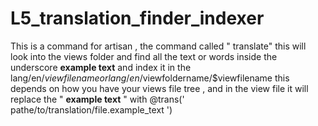 # L5_translation_finder_indexer
This is a command for artisan , the command called " translate" this will look into the views folder and find all the text or words inside the underscore __example text__ and index it in the lang/en/$viewfilename or lang/en/$viewfoldername/$viewfilename this depends on how you have your views file tree , and in the view file it will replace the " __example text__  " with @trans(' pathe/to/translation/file.example_text ') 
